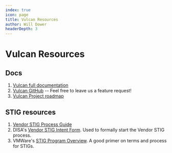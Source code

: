 ```yaml
---
index: true
icon: page
title: Vulcan Resources
author: Will Dower
headerDepth: 3
---
```


# Vulcan Resources

## Docs
1. [Vulcan full documentation](https://saf.mitre.org/docs/vulcan-install)
2. [Vulcan GitHub](https://github.com/mitre/vulcan) -- Feel free to leave us a feature request!
3. [Vulcan Project roadmap](https://github.com/orgs/mitre/projects/7)

## STIG resources
1. [Vendor STIG Process Guide](../assets/downloads/U_Vendor_STIG_Process_Guide_V4R1_20220815.pdf)
2. DISA's [Vendor STIG Intent Form](https://dl.dod.cyber.mil/wp-content/uploads/stigs/pdf/U_Vendor_STIG_Intent_Form.pdf). Used to formally start the Vendor STIG process.
3. VMWare's [STIG Program Overview](https://www.vmware.com/content/dam/digitalmarketing/vmware/en/pdf/docs/vmware-stig-program-overview.pdf). A good primer on terms and process for STIGs.



